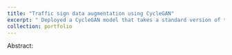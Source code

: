 ```yaml
---
title: "Traffic sign data augmentation using CycleGAN"
excerpt: " Deployed a CycleGAN model that takes a standard version of traffic signs and performs style transfer to look like ones captured in a real-life scenrio <br/><img src='/images/CycleGAN_sample.png'>"
collection: portfolio
---
```

Abstract:
